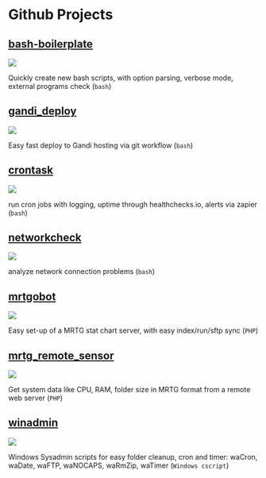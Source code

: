 # Github Projects

## [bash-boilerplate](https://github.com/pforret/bash-boilerplate)
[![](assets/bash-boilerplate.jpg)](https://github.com/pforret/bash-boilerplate)

Quickly create new bash scripts, with option parsing, verbose mode, external programs check (`bash`)

## [gandi_deploy](https://github.com/pforret/gandi_deploy)
[![](assets/gandi_deploy.jpg)](https://github.com/pforret/gandi_deploy)

Easy fast deploy to Gandi hosting via git workflow (`bash`)

## [crontask](https://github.com/pforret/crontask)
[![](assets/crontask.jpg)](https://github.com/pforret/crontask)

run cron jobs with logging, uptime through healthchecks.io, alerts via zapier (`bash`)

## [networkcheck](https://github.com/pforret/networkcheck)
[![](assets/networkcheck.jpg)](https://github.com/pforret/networkcheck)

analyze network connection problems (`bash`)
	
## [mrtgobot](https://github.com/pforret/mrtgobot)
[![](assets/mrtgobot.jpg)](https://github.com/pforret/mrtgobot)

Easy set-up of a MRTG stat chart server, with easy index/run/sftp sync (`PHP`)

## [mrtg\_remote\_sensor](https://github.com/pforret/mrtg_remote_sensor)
[![](assets/mrtg_remote_sensor.jpg)](https://github.com/pforret/mrtg_remote_sensor)

Get system data like CPU, RAM, folder size in MRTG format from a remote web server (`PHP`)

## [winadmin](https://github.com/pforret/WinAdmin)
[![](assets/winadmin.jpg)](https://github.com/pforret/WinAdmin)

Windows Sysadmin scripts for easy folder cleanup, cron and timer:
waCron, waDate, waFTP, waNOCAPS, waRmZip, waTimer  (`Windows cscript`)

